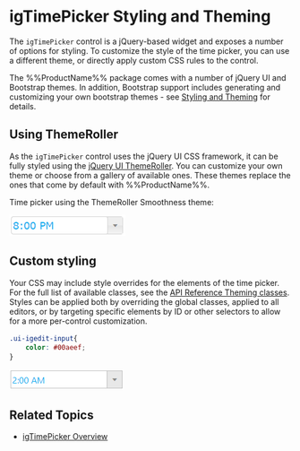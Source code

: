 <!--
|metadata|
{
    "fileName": "igtimepicker-styling-and-theming",
    "controlName": "igEditors",
    "tags": ["Editing","Styling","Theming"]
}
|metadata|
-->

# igTimePicker Styling and Theming

The `igTimePicker` control is a jQuery-based widget and exposes a number of options for styling. To customize the style of the time picker, you can use a different theme, or directly apply custom CSS rules to the control.

The %%ProductName%% package comes with a number of jQuery UI and Bootstrap themes. In addition, Bootstrap support includes generating and customizing your own bootstrap themes - see [Styling and Theming](Deployment-Guide-Styling-and-Theming.html) for details.

## Using ThemeRoller

As the `igTimePicker` control uses the jQuery UI CSS framework, it can be fully styled using the [jQuery UI ThemeRoller](http://jqueryui.com/themeroller/). You can customize your own theme or choose from a gallery of available ones. These themes replace the ones that come by default with %%ProductName%%.

Time picker using the ThemeRoller Smoothness theme:

![](images/igTimePicker_Smoothness.png)

## Custom styling

Your CSS may include style overrides for the elements of the time picker. For the full list of available classes, see the [API Reference Theming classes](%%jQueryApiUrl%%/ui.igDateEditor#theming). Styles can be applied both by overriding the global classes, applied to all editors, or by targeting specific elements by ID or other selectors to allow for a more per-control customization.

```css
.ui-igedit-input{
	color: #00aeef;
}
```

![](images/igTimePicker_CustomStyle.png)

## Related Topics

-   [igTimePicker Overview](igtimepicker-overview.html)